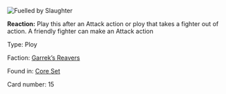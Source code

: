 
![Fuelled by Slaughter](https://warhammerunderworlds.com/wp-content/uploads/sites/6/2017/12/015_ENG-Fuelled-by-Slaughter.png)

<b>Reaction:</b> Play this after an Attack action or ploy that takes a fighter out of action. A friendly fighter can make an Attack action

Type: Ploy

Faction: [Garrek’s Reavers](/factions/garreks-reavers.md)

Found in: [Core Set](/locations/core-set.md)

Card number: 15
